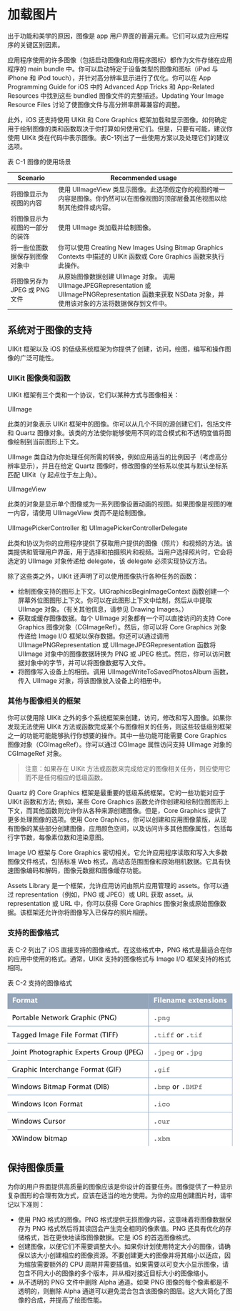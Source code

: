 # 加载图片

出于功能和美学的原因，图像是 app 用户界面的普遍元素。它们可以成为应用程序的关键区别因素。

应用程序使用的许多图像（包括启动图像和应用程序图标）都作为文件存储在应用程序的 main bundle 中。你可以启动特定于设备类型的图像和图标（iPad 与 iPhone 和 iPod touch），并针对高分辨率显示进行了优化。你可以在 App Programming Guide for iOS 中的 Advanced App Tricks 和 App-Related Resources 中找到这些 bundled 图像文件的完整描述。Updating Your Image Resource Files 讨论了使图像文件与高分辨率屏幕兼容的调整。

此外，iOS 还支持使用 UIKit 和 Core Graphics 框架加载和显示图像。如何确定用于绘制图像的类和函数取决于你打算如何使用它们。但是，只要有可能，建议你使用 UIKit 类在代码中表示图像。表C-1列出了一些使用方案以及处理它们的建议选项。

表 C-1 图像的使用场景

| Scenario | Recommended usage |
| - | - |
| 将图像显示为视图的内容 | 使用 UIImageView 类显示图像。此选项假定你的视图的唯一内容是图像。你仍然可以在图像视图的顶部层叠其他视图以绘制其他控件或内容。 |
| 将图像显示为视图的一部分的装饰 | 使用 UIImage 类加载并绘制图像。 |
| 将一些位图数据保存到图像对象中 | 你可以使用 Creating New Images Using Bitmap Graphics Contexts 中描述的 UIKit 函数或 Core Graphics 函数来执行此操作。 |
| 将图像另存为 JPEG 或 PNG 文件 | 从原始图像数据创建 UIImage 对象。 调用 UIImageJPEGRepresentation 或 UIImagePNGRepresentation 函数来获取 NSData 对象，并使用该对象的方法将数据保存到文件中。 |

## 系统对于图像的支持

UIKit 框架以及 iOS 的低级系统框架为你提供了创建，访问，绘图，编写和操作图像的广泛可能性。

### UIKit 图像类和函数

UIKit 框架有三个类和一个协议，它们以某种方式与图像相关：

UIImage

此类的对象表示 UIKit 框架中的图像。你可以从几个不同的源创建它们，包括文件和 Quartz 图像对象。该类的方法使你能够使用不同的混合模式和不透明度值将图像绘制到当前图形上下文。

UIImage 类自动为你处理任何所需的转换，例如应用适当的比例因子（考虑高分辨率显示），并且在给定 Quartz 图像时，修改图像的坐标系以使其与默认坐标系匹配 UIKit（y 起点位于左上角）。

UIImageView

此类的对象是显示单个图像或为一系列图像设置动画的视图。如果图像是视图的唯一内容，请使用 UIImageView 类而不是绘制图像。

UIImagePickerController 和 UIImagePickerControllerDelegate

此类和协议为你的应用程序提供了获取用户提供的图像（照片）和视频的方法。该类提供和管理用户界面，用于选择和拍摄照片和视频。当用户选择照片时，它会将选定的 UIImage 对象传递给 delegate，该 delegate 必须实现协议方法。

除了这些类之外，UIKit 还声明了可以使用图像执行各种任务的函数：

- 绘制图像支持的图形上下文。UIGraphicsBeginImageContext 函数创建一个屏幕外位图图形上下文。你可以在此图形上下文中绘制，然后从中提取 UIImage 对象。（有关其他信息，请参见 Drawing Images。）
- 获取或缓存图像数据。每个 UIImage 对象都有一个可以直接访问的支持 Core Graphics 图像对象（CGImageRef）。然后，你可以将 Core Graphics 对象传递给 Image I/O 框架以保存数据。你还可以通过调用 UIImagePNGRepresentation 或 UIImageJPEGRepresentation 函数将 UIImage 对象中的图像数据转换为 PNG 或 JPEG 格式。然后，你可以访问数据对象中的字节，并可以将图像数据写入文件。
- 将图像写入设备上的相册。调用 UIImageWriteToSavedPhotosAlbum 函数，传入 UIImage 对象，将该图像放入设备上的相册中。

### 其他与图像相关的框架

你可以使用除 UIKit 之外的多个系统框架来创建，访问，修改和写入图像。如果你发现无法使用 UIKit 方法或函数完成某个与图像相关的任务，则这些较低级别框架之一的功能可能能够执行你想要的操作。其中一些功能可能需要 Core Graphics 图像对象（CGImageRef）。你可以通过 CGImage 属性访问支持 UIImage 对象的 CGImageRef 对象。

> 注意：如果存在 UIKit 方法或函数来完成给定的图像相关任务，则应使用它而不是任何相应的低级函数。

Quartz 的 Core Graphics 框架是最重要的低级系统框架。它的一些功能对应于 UIKit 函数和方法; 例如，某些 Core Graphics 函数允许你创建和绘制位图图形上下文，而其他函数则允许你从各种来源创建图像。但是，Core Graphics 提供了更多处理图像的选项。使用 Core Graphics，你可以创建和应用图像蒙版，从现有图像的某些部分创建图像，应用颜色空间，以及访问许多其他图像属性，包括每行字节数，每像素位数和渲染意图。

Image I/O 框架与 Core Graphics 密切相关。它允许应用程序读取和写入大多数图像文件格式，包括标准 Web 格式，高动态范围图像和原始相机数据。它具有快速图像编码和解码，图像元数据和图像缓存功能。

Assets Library 是一个框架，允许应用访问由照片应用管理的 assets。你可以通过 representation（例如，PNG 或 JPEG）或 URL 获取 asset。从 representation 或 URL 中，你可以获得 Core Graphics 图像对象或原始图像数据。该框架还允许你将图像写入已保存的照片相册。

### 支持的图像格式

表 C-2 列出了 iOS 直接支持的图像格式。在这些格式中，PNG 格式是最适合在你的应用中使用的格式。通常，UIKit 支持的图像格式与 Image I/O 框架支持的格式相同。

表 C-2 支持的图像格式

![](https://github.com/yangxiaoju/Blogs/blob/master/iOS/UI/Drawing%20and%20Printing%20Guide%20for%20iOS/%E5%8A%A0%E8%BD%BD%E5%9B%BE%E7%89%87/Table%20C-2.png?raw=true)

## 保持图像质量

为你的用户界面提供高质量的图像应该是你设计的首要任务。图像提供了一种显示复杂图形的合理有效方式，应该在适当的地方使用。为你的应用创建图片时，请牢记以下准则：

- 使用 PNG 格式的图像。PNG 格式提供无损图像内容，这意味着将图像数据保存为 PNG 格式然后将其读回会产生完全相同的像素值。PNG 还具有优化的存储格式，旨在更快地读取图像数据。它是 iOS 的首选图像格式。
- 创建图像，以便它们不需要调整大小。如果你计划使用特定大小的图像，请确保以该大小创建相应的图像资源。不要创建更大的图像并将其缩小以适应，因为缩放需要额外的 CPU 周期并需要插值。如果需要以可变大小显示图像，请包含不同大小的图像的多个版本，并从相对接近目标大小的图像缩小。
- 从不透明的 PNG 文件中删除 Alpha 通道。如果 PNG 图像的每个像素都是不透明的，则删除 Alpha 通道可以避免混合包含该图像的图层。这大大简化了图像的合成，并提高了绘图性能。